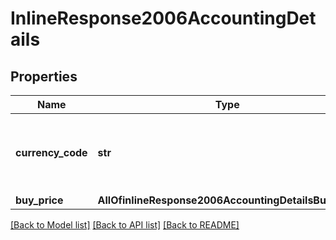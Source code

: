 # InlineResponse2006AccountingDetails

## Properties
Name | Type | Description | Notes
------------ | ------------- | ------------- | -------------
**currency_code** | **str** | An uppercase, three letter [ISO-4217](http://www.iso.org/iso/home/standards/currency_codes.htm) currency code.  | [optional] 
**buy_price** | **AllOfinlineResponse2006AccountingDetailsBuyPrice** |  | [optional] 

[[Back to Model list]](../README.md#documentation-for-models) [[Back to API list]](../README.md#documentation-for-api-endpoints) [[Back to README]](../README.md)

